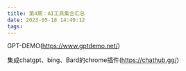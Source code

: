```yaml
---
title: 第4期：AI工具集合汇总
date: 2023-05-18 14:40:12
tags:
---
```


GPT-DEMO(https://www.gptdemo.net/)

集成chatgpt、bing、Bard的chrome插件(https://chathub.gg/)